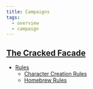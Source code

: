 ```yaml
---
title: Campaigns
tags:
  - overview
  - campaign
---
```


## [The Cracked Facade](./cracked-facade/index.md)

- [Rules](./cracked-facade/rule/index.md)
	- [Character Creation Rules](cracked-facade/rule/character-creation.md)
	- [Homebrew Rules](cracked-facade/rule/homebrew.md)
